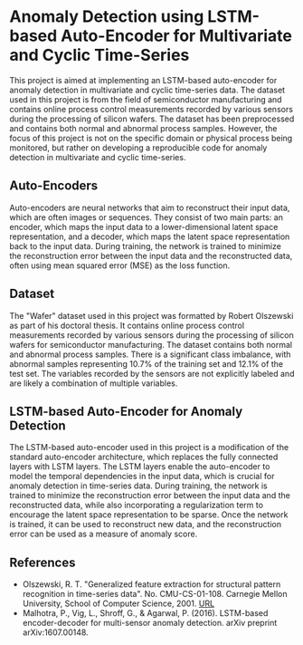 # Anomaly Detection using LSTM-based Auto-Encoder for Multivariate and Cyclic Time-Series
This project is aimed at implementing an LSTM-based auto-encoder for anomaly detection in multivariate and cyclic time-series data. The dataset used in this project is from the field of semiconductor manufacturing and contains online process control measurements recorded by various sensors during the processing of silicon wafers. The dataset has been preprocessed and contains both normal and abnormal process samples. However, the focus of this project is not on the specific domain or physical process being monitored, but rather on developing a reproducible code for anomaly detection in multivariate and cyclic time-series.

## Auto-Encoders
Auto-encoders are neural networks that aim to reconstruct their input data, which are often images or sequences. They consist of two main parts: an encoder, which maps the input data to a lower-dimensional latent space representation, and a decoder, which maps the latent space representation back to the input data. During training, the network is trained to minimize the reconstruction error between the input data and the reconstructed data, often using mean squared error (MSE) as the loss function.

## Dataset
The "Wafer" dataset used in this project was formatted by Robert Olszewski as part of his doctoral thesis. It contains online process control measurements recorded by various sensors during the processing of silicon wafers for semiconductor manufacturing. The dataset contains both normal and abnormal process samples. There is a significant class imbalance, with abnormal samples representing 10.7% of the training set and 12.1% of the test set. The variables recorded by the sensors are not explicitly labeled and are likely a combination of multiple variables.

## LSTM-based Auto-Encoder for Anomaly Detection
The LSTM-based auto-encoder used in this project is a modification of the standard auto-encoder architecture, which replaces the fully connected layers with LSTM layers. The LSTM layers enable the auto-encoder to model the temporal dependencies in the input data, which is crucial for anomaly detection in time-series data. During training, the network is trained to minimize the reconstruction error between the input data and the reconstructed data, while also incorporating a regularization term to encourage the latent space representation to be sparse. Once the network is trained, it can be used to reconstruct new data, and the reconstruction error can be used as a measure of anomaly score.

## References
- Olszewski, R. T. "Generalized feature extraction for structural pattern recognition in time-series data". No. CMU-CS-01-108. Carnegie Mellon University, School of Computer Science, 2001. [URL](https://dl.acm.org/citation.cfm?id=935627)  
- Malhotra, P., Vig, L., Shroff, G., & Agarwal, P. (2016). LSTM-based encoder-decoder for multi-sensor anomaly detection. arXiv preprint arXiv:1607.00148.
